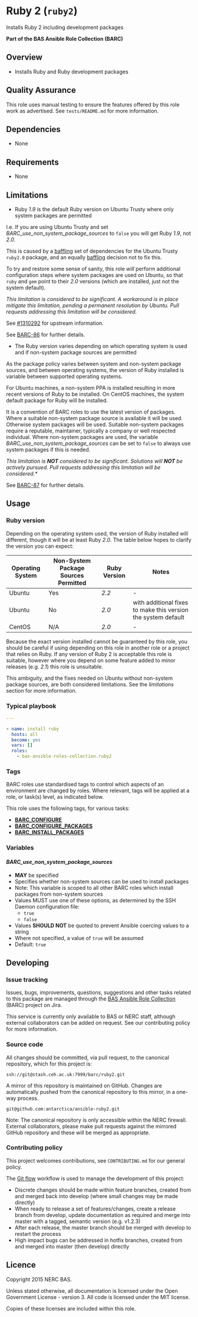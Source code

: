 # Ruby 2 (`ruby2`)

Installs Ruby 2 including development packages

**Part of the BAS Ansible Role Collection (BARC)**

## Overview

* Installs Ruby and Ruby development packages

## Quality Assurance

This role uses manual testing to ensure the features offered by this role work as advertised. 
See `tests/README.md` for more information.

## Dependencies

* None

## Requirements

* None

## Limitations

* Ruby *1.9* is the default Ruby version on Ubuntu Trusty where only system packages are permitted

I.e. If you are using Ubuntu Trusty and set *BARC_use_non_system_package_sources* to `false` you will get Ruby *1.9*,
not *2.0*.

This is caused by a [baffling](https://www.youtube.com/watch?v=iLeyp5QXLnk) set of dependencies for the Ubuntu Trusty 
`ruby2.0` package, and an equally [baffling](https://www.youtube.com/watch?v=iWno0BWOo14) decision not to fix this.

To try and restore some sense of sanity, this role *will* perform additional configuration steps where system packages 
are used on Ubuntu, so that `ruby` and `gem` point to their *2.0* versions (which are installed, just not the system 
default).

*This limitation is considered to be significant. A workaround is in place mitigate this limitation, pending a*
*permanent resolution by Ubuntu. Pull requests addressing this limitation will be considered.*

See [#1310292](https://bugs.launchpad.net/ubuntu/+source/ruby2.0/+bug/1310292) for upstream information.

See [BARC-86](https://jira.ceh.ac.uk/browse/BARC-86) for further details.

* The Ruby version varies depending on which operating system is used and if non-system package sources are permitted

As the package policy varies between system and non-system package sources, and between operating systems, the version 
of Ruby installed is variable between supported operating systems.

For Ubuntu machines, a non-system PPA is installed resulting in more recent versions of Ruby to be installed. On CentOS 
machines, the system default package for Ruby will be installed.

It is a convention of BARC roles to use the latest version of packages. Where a suitable non-system package source is 
available it will be used. Otherwise system packages will be used. Suitable non-system packages require a reputable,
maintainer, typically a company or well respected individual. Where non-system packages are used, the variable 
*BARC_use_non_system_package_sources* can be set to `false` to always use system packages if this is needed.

_This limitation is **NOT** considered to be significant. Solutions will **NOT** be actively pursued._ 
_Pull requests addressing this limitation will be considered.*_

See [BARC-87](https://jira.ceh.ac.uk/browse/BARC-87) for further details.

## Usage

### Ruby version

Depending on the operating system used, the version of Ruby installed will different, though it will be at least Ruby 
*2.0*. The table below hopes to clarify the version you can expect:

| Operating System | Non-System Package Sources Permitted | Ruby Version | Notes                                                         |
| ---------------- | ------------------------------------ | ------------ | ------------------------------------------------------------- |
| Ubuntu           | Yes                                  | *2.2*        | -                                                             |
| Ubuntu           | No                                   | *2.0*        | with additional fixes to make this version the system default |
| CentOS           | N/A                                  | *2.0*        | -                                                             |

Because the exact version installed cannot be guaranteed by this role, you should be careful if using depending on this 
role in another role or a project that relies on Ruby. If any version of Ruby 2 is acceptable this role is suitable,
however where you depend on some feature added to minor releases (e.g. *2.1*) this role is unsuitable.

This ambiguity, and the fixes needed on Ubuntu without non-system package sources, are both considered limitations.
See the *limitations* section for more information.

### Typical playbook

```yaml
---

- name: install ruby
  hosts: all
  become: yes
  vars: []
  roles:
    - bas-ansible-roles-collection.ruby2
```

### Tags

BARC roles use standardised tags to control which aspects of an environment are changed by roles. Where relevant, tags
will be applied at a role, or task(s) level, as indicated below.

This role uses the following tags, for various tasks:

* [**BARC_CONFIGURE**](https://antarctica.hackpad.com/BARC-Standardised-Tags-AviQxxiBa3y#:h=BARC_CONFIGURE)
* [**BARC_CONFIGURE_PACKAGES**](https://antarctica.hackpad.com/BARC-Standardised-Tags-AviQxxiBa3y#:h=BARC_CONFIGURE_PACKAGE)
* [**BARC_INSTALL_PACKAGES**](https://antarctica.hackpad.com/BARC-Standardised-Tags-AviQxxiBa3y#:h=BARC_INSTALL_PACKAGE)

### Variables

#### *BARC_use_non_system_package_sources*

* **MAY** be specified
* Specifies whether non-system sources can be used to install packages
* Note: This variable is scoped to all other BARC roles which install packages from non-system sources
* Values MUST use one of these options, as determined by the SSH Daemon configuration file:
    * `true`
    * `false`
* Values **SHOULD NOT** be quoted to prevent Ansible coercing values to a string
* Where not specified, a value of `true` will be assumed
* Default: `true`

## Developing

### Issue tracking

Issues, bugs, improvements, questions, suggestions and other tasks related to this package are managed through the 
[BAS Ansible Role Collection](https://jira.ceh.ac.uk/projects/BARC) (BARC) project on Jira.

This service is currently only available to BAS or NERC staff, although external collaborators can be added on request.
See our contributing policy for more information.

### Source code

All changes should be committed, via pull request, to the canonical repository, which for this project is:

`ssh://git@stash.ceh.ac.uk:7999/barc/ruby2.git`

A mirror of this repository is maintained on GitHub. Changes are automatically pushed from the canonical repository to
this mirror, in a one-way process.

`git@github.com:antarctica/ansible-ruby2.git`

Note: The canonical repository is only accessible within the NERC firewall. External collaborators, please make pull 
requests against the mirrored GitHub repository and these will be merged as appropriate.

### Contributing policy

This project welcomes contributions, see `CONTRIBUTING.md` for our general policy.

The [Git flow](https://www.atlassian.com/git/tutorials/comparing-workflows/gitflow-workflow/) 
workflow is used to manage the development of this project:

* Discrete changes should be made within feature branches, created from and merged back into develop 
(where small changes may be made directly)
* When ready to release a set of features/changes, create a release branch from develop, update documentation as 
required and merge into master with a tagged, semantic version (e.g. v1.2.3)
* After each release, the master branch should be merged with develop to restart the process
* High impact bugs can be addressed in hotfix branches, created from and merged into master (then develop) directly

## Licence

Copyright 2015 NERC BAS.

Unless stated otherwise, all documentation is licensed under the Open Government License - version 3. All code is
licensed under the MIT license.

Copies of these licenses are included within this role.
